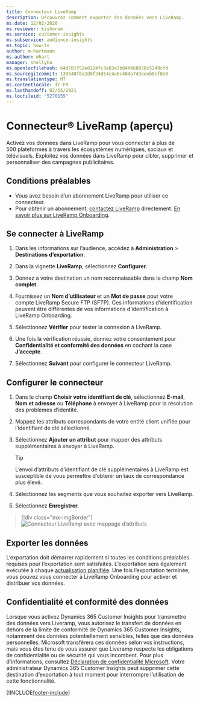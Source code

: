 ```yaml
---
title: Connecteur LiveRamp
description: Découvrez comment exporter des données vers LiveRamp.
ms.date: 12/02/2020
ms.reviewer: kishorem
ms.service: customer-insights
ms.subservice: audience-insights
ms.topic: how-to
author: m-hartmann
ms.author: mhart
manager: shellyha
ms.openlocfilehash: 64d781f52e8124fc3e83a7b84f468830c5249cfd
ms.sourcegitcommit: 139548f8a2d0f24d54c4a6c404a743eeeb8ef8e0
ms.translationtype: HT
ms.contentlocale: fr-FR
ms.lasthandoff: 02/15/2021
ms.locfileid: "5270155"
---
```

# <a name="liverampreg-connector-preview"></a>Connecteur&reg; LiveRamp (aperçu)

Activez vos données dans LiveRamp pour vous connecter à plus de 500 plateformes à travers les écosystèmes numériques, sociaux et télévisuels. Exploitez vos données dans LiveRamp pour cibler, supprimer et personnaliser des campagnes publicitaires.

## <a name="prerequisites"></a>Conditions préalables

- Vous avez besoin d’un abonnement LiveRamp pour utiliser ce connecteur.
- Pour obtenir un abonnement, [contactez LiveRamp](https://liveramp.com/contact/) directement. [En savoir plus sur LiveRamp Onboarding](https://liveramp.com/our-platform/data-onboarding/).

## <a name="connect-to-liveramp"></a>Se connecter à LiveRamp

1. Dans les informations sur l’audience, accédez à **Administration** > **Destinations d’exportation**.

1. Dans la vignette **LiveRamp**, sélectionnez **Configurer**.

1. Donnez à votre destination un nom reconnaissable dans le champ **Nom complet**.

1. Fournissez un **Nom d’utilisateur** et un **Mot de passe** pour votre compte LiveRamp Secure FTP (SFTP).
Ces informations d’identification peuvent être différentes de vos informations d’identification à LiveRamp Onboarding.

1. Sélectionnez **Vérifier** pour tester la connexion à LiveRamp.

1. Une fois la vérification réussie, donnez votre consentement pour **Confidentialité et conformité des données** en cochant la case **J’accepte**.

1. Sélectionnez **Suivant** pour configurer le connecteur LiveRamp.

## <a name="configure-the-connector"></a>Configurer le connecteur

1. Dans le champ **Choisir votre identifiant de clé**, sélectionnez **E-mail**, **Nom et adresse** ou **Téléphone** à envoyer à LiveRamp pour la résolution des problèmes d’identité.

1. Mappez les attributs correspondants de votre entité client unifiée pour l’identifiant de clé sélectionné.

1. Sélectionnez **Ajouter un attribut** pour mapper des attributs supplémentaires à envoyer à LiveRamp.

   > [!TIP]
   > L’envoi d’attributs d’identifiant de clé supplémentaires à LiveRamp est susceptible de vous permettre d’obtenir un taux de correspondance plus élevé.

1. Sélectionnez les segments que vous souhaitez exporter vers LiveRamp.

1. Sélectionnez **Enregistrer**.

> [!div class="mx-imgBorder"]
> ![Connecteur LiveRamp avec mappage d’attributs](media/export-liveramp-segments.png "Connecteur LiveRamp avec mappage d’attributs")

## <a name="export-the-data"></a>Exporter les données

L’exportation doit démarrer rapidement si toutes les conditions préalables requises pour l’exportation sont satisfaites. L’exportation sera également exécutée à chaque [actualisation planifiée](system.md#schedule-tab).
Une fois l’exportation terminée, vous pouvez vous connecter à LiveRamp Onboarding pour activer et distribuer vos données.

## <a name="data-privacy-and-compliance"></a>Confidentialité et conformité des données

Lorsque vous activez Dynamics 365 Customer Insights pour transmettre des données vers Liveramp, vous autorisez le transfert de données en dehors de la limite de conformité de Dynamics 365 Customer Insights, notamment des données potentiellement sensibles, telles que des données personnelles. Microsoft transférera ces données selon vos instructions, mais vous êtes tenu de vous assurer que Liveramp respecte les obligations de confidentialité ou de sécurité qui vous incombent. Pour plus d’informations, consultez [Déclaration de confidentialité Microsoft](https://go.microsoft.com/fwlink/?linkid=396732).
Votre administrateur Dynamics 365 Customer Insights peut supprimer cette destination d’exportation à tout moment pour interrompre l’utilisation de cette fonctionnalité.

[!INCLUDE[footer-include](../includes/footer-banner.md)]